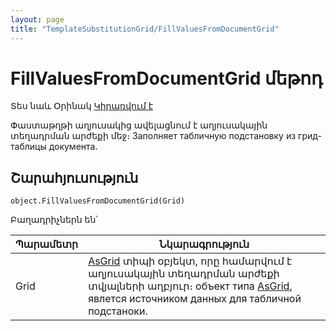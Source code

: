 ```yaml
---
layout: page
title: "TemplateSubstitutionGrid/FillValuesFromDocumentGrid"
---
```


# FillValuesFromDocumentGrid մեթոդ

Տես նաև Օրինակ [Կիրառվում է](../TemplateSubstitutionGrid.md)


Փաստաթղթի աղյուսակից ավելացնում է աղյուսակային տեղադրման արժեքի մեջ։ 
Заполняет табличную подстановку из грид-таблицы документа.


## Շարահյուսություն

```as4x
object.FillValuesFromDocumentGrid(Grid)
```

Բաղադրիչներն են՝


| Պարամետր | Նկարագրություն |
|--|--|
| Grid | [AsGrid](../AsGrid.html) տիպի օբյեկտ, որը համարվում է աղյուսակային տեղադրման արժեքի տվյալների աղբյուր։ объект типа [AsGrid](../AsGrid.html), явлется источником данных для табличной подстаноки. |

